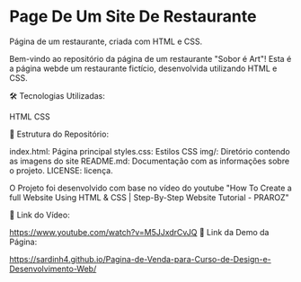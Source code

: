 # Page De Um Site De Restaurante
Página de um restaurante, criada com HTML e CSS.  

Bem-vindo ao repositório da página de um restaurante "Sobor é  Art"! Esta é a página webde um restaurante fictício, desenvolvida utilizando HTML e CSS.

🛠️ Tecnologias Utilizadas:

HTML
CSS

📂 Estrutura do Repositório:

index.html: Página principal
styles.css: Estilos CSS
img/: Diretório contendo as imagens do site
README.md: Documentação com as informações sobre o projeto.
LICENSE: licença.

O Projeto foi desenvolvido com base no vídeo do youtube "How To Create a full Website Using HTML & CSS | Step-By-Step Website Tutorial - PRAROZ"

🔗 Link do Vídeo:

https://www.youtube.com/watch?v=M5JJxdrCvJQ
🔗 Link da Demo da Página:

https://sardinh4.github.io/Pagina-de-Venda-para-Curso-de-Design-e-Desenvolvimento-Web/
